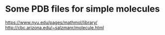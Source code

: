 # Some PDB files for simple molecules

https://www.nyu.edu/pages/mathmol/library/
http://cbc.arizona.edu/~salzmanr/molecule.html

